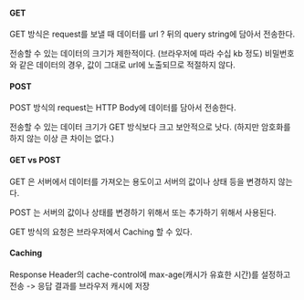 #### GET
GET 방식은 request를 보낼 때 데이터를 url ? 뒤의 query string에 담아서 전송한다. 

전송할 수 있는 데이터의 크기가 제한적이다. (브라우저에 따라 수십 kb 정도)
비밀번호와 같은 데이터의 경우, 값이 그대로 url에 노출되므로 적절하지 않다.

#### POST
POST 방식의 request는 HTTP Body에 데이터를 담아서 전송한다. 

전송할 수 있는 데이터 크기가 GET 방식보다 크고 보안적으로 낫다.
(하지만 암호화를 하지 않는 이상 큰 차이는 없다.)

#### GET vs POST

GET 은 서버에서 데이터를 가져오는 용도이고 서버의 값이나 상태 등을 변경하지 않는다. 

POST 는 서버의 값이나 상태를 변경하기 위해서 또는 추가하기 위해서 사용된다.

GET 방식의 요청은 브라우저에서 Caching 할 수 있다. 


#### Caching

Response Header의 cache-control에 max-age(캐시가 유효한 시간)를 설정하고 전송 -> 응답 결과를 브라우저 캐시에 저장

